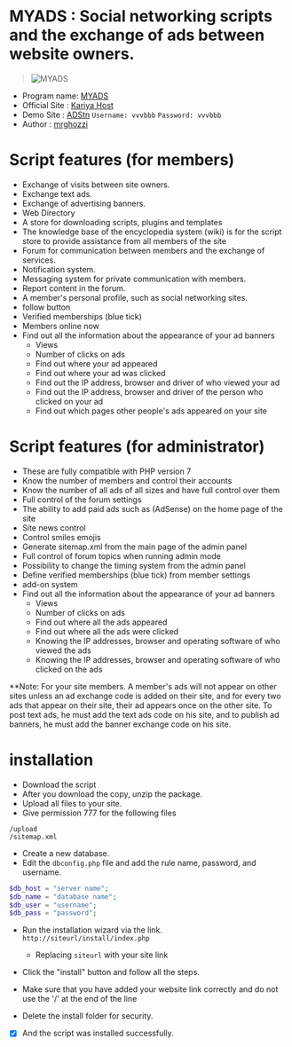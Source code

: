 # <b>MYADS</b> : Social networking scripts and the exchange of ads between website owners.

>
> ![MYADS](https://www.adstn.gq/bnr/myads.png)

* Program name: [MYADS](https://github.com/mrghozzi/myads)
* Official Site : [Kariya Host](http://www.krhost.ga)
* Demo Site : [ADStn](https://adstn.gq) ``Username: vvvbbb`` ``Password: vvvbbb`` 
* Author : [mrghozzi](https://github.com/mrghozzi "mrghozzi")


# Script features (for members)

- Exchange of visits between site owners.
- Exchange text ads.
- Exchange of advertising banners.
- Web Directory
- A store for downloading scripts, plugins and templates
- The knowledge base of the encyclopedia system (wiki) is for the script store to provide assistance from all members of the site
- Forum for communication between members and the exchange of services.
- Notification system.
- Messaging system for private communication with members.
- Report content in the forum.
- A member's personal profile, such as social networking sites.
- follow button
- Verified memberships (blue tick)
- Members online now
- Find out all the information about the appearance of your ad banners
  * Views
  * Number of clicks on ads
  * Find out where your ad appeared
  * Find out where your ad was clicked
  * Find out the IP address, browser and driver of who viewed your ad
  * Find out the IP address, browser and driver of the person who clicked on your ad
  * Find out which pages other people's ads appeared on your site
  
# Script features (for administrator)

- These are fully compatible with PHP version 7
- Know the number of members and control their accounts
- Know the number of all ads of all sizes and have full control over them
- Full control of the forum settings
- The ability to add paid ads such as (AdSense) on the home page of the site
- Site news control
- Control smiles emojis
- Generate sitemap.xml from the main page of the admin panel
- Full control of forum topics when running admin mode
- Possibility to change the timing system from the admin panel
- Define verified memberships (blue tick) from member settings
- add-on system
- Find out all the information about the appearance of your ad banners
  * Views
  * Number of clicks on ads
  * Find out where all the ads appeared
  * Find out where all the ads were clicked
  * Knowing the IP addresses, browser and operating software of who viewed the ads
  * Knowing the IP addresses, browser and operating software of who clicked on the ads
  
**Note: For your site members. A member's ads will not appear on other sites unless an ad exchange code is added on their site, and for every two ads that appear on their site, their ad appears once on the other site.
   To post text ads, he must add the text ads code on his site, and to publish ad banners, he must add the banner exchange code on his site. 

# installation

- Download the script
- After you download the copy, unzip the package.
- Upload all files to your site.
- Give permission 777 for the following files

```
/upload
/sitemap.xml
```


- Create a new database.
- Edit the ``dbconfig.php`` file and add the rule name, password, and username.

```php
$db_host = "server name";
$db_name = "database name";
$db_user = "username";
$db_pass = "password";
```
- Run the installation wizard via the link.
``
http://siteurl/install/index.php
``
  * Replacing ``siteurl`` with your site link

- Click the "install" button and follow all the steps.

- Make sure that you have added your website link correctly and do not use the '/' at the end of the line

- Delete the install folder for security.
- [x] And the script was installed successfully.
